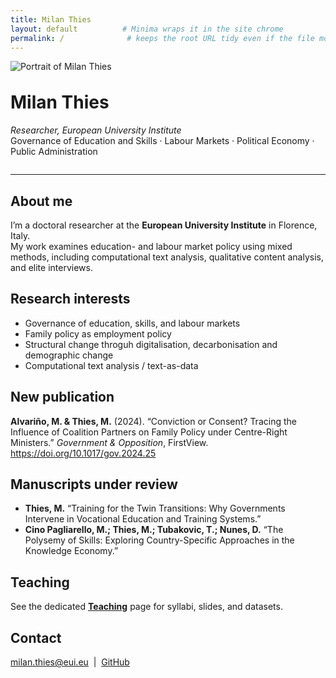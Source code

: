 ```yaml
---
title: Milan Thies
layout: default          # Minima wraps it in the site chrome
permalink: /              # keeps the root URL tidy even if the file moves
---
```


<div style="display:flex;gap:2rem;align-items:center;flex-wrap:wrap;">
  <img src="/assets/img/headshot.jpg" alt="Portrait of Milan Thies"
       class="avatar">
  <div>
    <h1 style="margin-top:0">Milan Thies</h1>
    <p><em>Researcher, European University Institute</em><br>
       Governance of Education and Skills&nbsp;· Labour Markets&nbsp;· Political Economy&nbsp;· Public Administration</p>
  </div>
</div>

---

## About me

I’m a doctoral researcher at the **European University Institute** in Florence, Italy.  
My work examines education- and labour market policy using mixed methods, including computational text analysis, qualitative content analysis, and elite interviews.

## Research interests

- Governance of education, skills, and labour markets  
- Family policy as employment policy  
- Structural change throguh digitalisation, decarbonisation and demographic change
- Computational text analysis / text-as-data  

## New publication

**Alvariño, M. & Thies, M.** (2024). “Conviction or Consent? Tracing the Influence of Coalition Partners on Family Policy under Centre-Right Ministers.” *Government & Opposition*, FirstView. <https://doi.org/10.1017/gov.2024.25>

## Manuscripts under review

- **Thies, M.** “Training for the Twin Transitions: Why Governments Intervene in Vocational Education and Training Systems.”  
- **Cino Pagliarello, M.; Thies, M.; Tubakovic, T.; Nunes, D.** “The Polysemy of Skills: Exploring Country-Specific Approaches in the Knowledge Economy.”

## Teaching

See the dedicated **[Teaching](/teaching/)** page for syllabi, slides, and datasets.

## Contact

[milan.thies@eui.eu](mailto:milan.thies@eui.eu) &nbsp;|&nbsp; [GitHub](https://github.com/milanthies)
